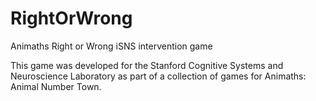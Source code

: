 # RightOrWrong
Animaths Right or Wrong iSNS intervention game

This game was developed for the Stanford Cognitive Systems and Neuroscience Laboratory as part of a collection of
games for Animaths: Animal Number Town. 
